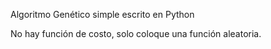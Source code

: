 Algoritmo Genético simple escrito en Python

No hay función de costo, solo coloque una función aleatoria.
